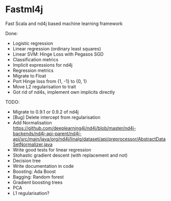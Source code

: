 # Fastml4j
Fast Scala and nd4j based machine learning framework

Done:
* Logistic regression
* Linear regression (ordinary least squares)
* Linear SVM: Hinge Loss with Pegasos SGD
* Classification metrics
* Implicit expressions for nd4j
* Regression metrics
* Migrate to Float 
* Port Hinge loss from {1, -1} to {0, 1}
* Move L2 regularisation to trait
* Got rid of nd4s, implement own implicits directly 


TODO:

* Migrate to 0.9.1 or 0.9.2 of nd4j
* [Bug] Delete intercept from regularisation
* Add Normalisation https://github.com/deeplearning4j/nd4j/blob/master/nd4j-backends/nd4j-api-parent/nd4j-api/src/main/java/org/nd4j/linalg/dataset/api/preprocessor/AbstractDataSetNormalizer.java
* Write good tests for linear regression
* Stohastic gradient descent (with replacement and not)
* Decision tree
* Write documentation in code
* Boosting: Ada Boost
* Bagging: Random forest
* Gradient boosting trees
* PCA
* L1  regularisation? 
